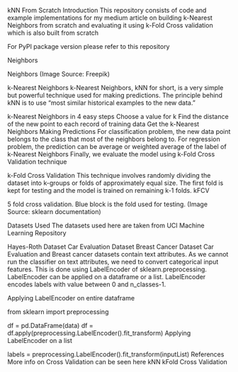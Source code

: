 kNN From Scratch
Introduction
This repository consists of code and example implementations for my medium article on building k-Nearest Neighbors from scratch and evaluating it using k-Fold Cross validation which is also built from scratch

For PyPI package version please refer to this repository

Neighbors

Neighbors (Image Source: Freepik)

k-Nearest Neighbors
k-Nearest Neighbors, kNN for short, is a very simple but powerful technique used for making predictions. The principle behind kNN is to use “most similar historical examples to the new data.”

k-Nearest Neighbors in 4 easy steps
Choose a value for k
Find the distance of the new point to each record of training data
Get the k-Nearest Neighbors
Making Predictions
For classification problem, the new data point belongs to the class that most of the neighbors belong to.
For regression problem, the prediction can be average or weighted average of the label of k-Nearest Neighbors
Finally, we evaluate the model using k-Fold Cross Validation technique

k-Fold Cross Validation
This technique involves randomly dividing the dataset into k-groups or folds of approximately equal size. The first fold is kept for testing and the model is trained on remaining k-1 folds. kFCV

5 fold cross validation. Blue block is the fold used for testing. (Image Source: sklearn documentation)

Datasets Used
The datasets used here are taken from UCI Machine Learning Repository

Hayes-Roth Dataset
Car Evaluation Dataset
Breast Cancer Dataset
Car Evaluation and Breast cancer datasets contain text attributes. As we cannot run the classifier on text attributes, we need to convert categorical input features. This is done using LabelEncoder of sklearn.preprocessing. LabelEncoder can be applied on a dataframe or a list. LabelEncoder encodes labels with value between 0 and n_classes-1.

Applying LabelEncoder on entire dataframe

from sklearn import preprocessing

df = pd.DataFrame(data)
df = df.apply(preprocessing.LabelEncoder().fit_transform)
Applying LabelEncoder on a list

labels = preprocessing.LabelEncoder().fit_transform(inputList)
References
More info on Cross Validation can be seen here
kNN
kFold Cross Validation
